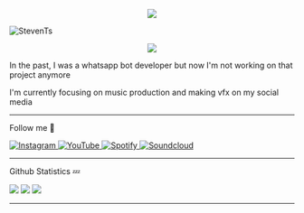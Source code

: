 <p align="center">
<img src="https://readme-typing-svg.herokuapp.com?color=%2336BCF7&center=true&vCenter=true&lines=Welcome+to+my+profile" />
</p>

<img src="https://komarev.com/ghpvc/?username=StepenGans&label=Total%20Profile%20Visitor&color=071A2C&style=for-the-badge" alt="StevenTs" />

<p align="center">
<a href="https://stevents.my.id"><img align="center" src="https://github-cardname.caliph.my.id/api?name=StevenTs&description=Hi%2C%20i'm%20a%20VFX%20Maker%2C%20Nice%20to%20meet%20you&image=https://avatars.githubusercontent.com/StepenGans&usqp=CAU&backgroundColor=%23ecf0f1&instagram=@stveen.ts&github=StepenGans&pattern=ticTacToe&colorPattern=%23eaeaea&site=https://stevents.my.id"/></a>
</p>

In the past, I was a whatsapp bot developer but now I'm not working on that project anymore

I'm currently focusing on music production and making vfx on my social media


___
<p>Follow me 👋</p>
  <a href="https://instagram.com/stveen.ts" target="_blank">
    <img src="https://img.shields.io/badge/instagram-%23E4405F.svg?&style=for-the-badge&logo=instagram&logoColor=white&color=071A2C" alt="Instagram"/>
  </a>
  <a href="https://youtube.com/c/StevenTs-EDX" target="_blank">
    <img src="https://img.shields.io/badge/youtube-%2312100E.svg?&style=for-the-badge&logo=youtube&logoColor=white&color=071A2C" alt="YouTube"/>
  </a>
<a href="https://open.spotify.com/artist/16DT477pJEBjP3xNqL2hq7" target="_blank">
    <img src="https://img.shields.io/badge/spotify-%2312100E.svg?&style=for-the-badge&logo=spotify&logoColor=white&color=071A2C" alt="Spotify"/>
  </a>
<a href="https://soundcloud.com/steventz" target="_blank">
    <img src="https://img.shields.io/badge/soundcloud-%2312100E.svg?&style=for-the-badge&logo=soundcloud&logoColor=white&color=071A2C" alt="Soundcloud"/>
  </a>
  
___


<p>Github Statistics 💤</p>
<img src="https://github-profile-trophy.vercel.app/?username=StepenGans&theme=onedark" />
<img src="https://github.com/StepenGans/github-stats/blob/master/generated/overview.svg" />
<img src="https://github.com/StepenGans/github-stats/blob/master/generated/languages.svg" />


___
